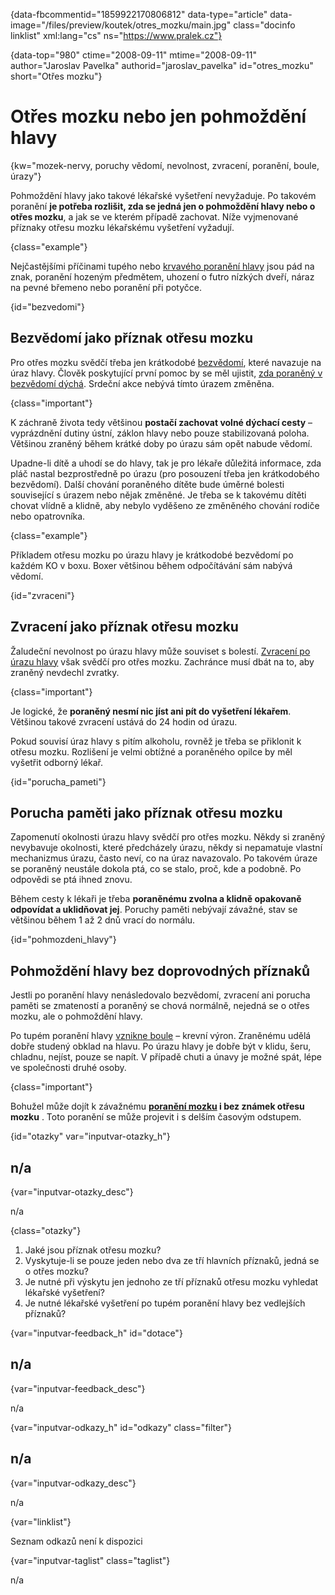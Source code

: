 
{data-fbcommentid="1859922170806812" data-type="article" data-image="/files/preview/koutek/otres_mozku/main.jpg" class="docinfo linklist" xml:lang="cs" ns="https://www.pralek.cz"}

{data-top="980" ctime="2008-09-11" mtime="2008-09-11" author="Jaroslav Pavelka" authorid="jaroslav\_pavelka" id="otres\_mozku" short="Otřes mozku"}

# Otřes mozku nebo jen pohmoždění hlavy

{kw="mozek-nervy, poruchy vědomí, nevolnost, zvracení, poranění, boule, úrazy"}

Pohmoždění hlavy jako takové lékařské vyšetření nevyžaduje. Po takovém poranění **je potřeba rozlišit, zda se jedná jen o pohmoždění hlavy nebo o otřes mozku**, a jak se ve kterém případě zachovat. Níže vyjmenované příznaky otřesu mozku lékařskému vyšetření vyžadují.

{class="example"}

Nejčastějšími příčinami tupého nebo [krvavého poranění hlavy][1] jsou pád na znak, poranění hozeným předmětem, uhození o futro nízkých dveří, náraz na pevné břemeno nebo poranění při potyčce.

{id="bezvedomi"}

## Bezvědomí jako příznak otřesu mozku

Pro otřes mozku svědčí třeba jen krátkodobé [bezvědomí][2], které navazuje na úraz hlavy. Člověk poskytující první pomoc by se měl ujistit, [zda poraněný v bezvědomí dýchá][3]. Srdeční akce nebývá tímto úrazem změněna.

{class="important"}

K záchraně života tedy většinou **postačí zachovat volné dýchací cesty** – vyprázdnění dutiny ústní, záklon hlavy nebo pouze stabilizovaná poloha. Většinou zraněný během krátké doby po úrazu sám opět nabude vědomí.

Upadne-li dítě a uhodí se do hlavy, tak je pro lékaře důležitá informace, zda pláč nastal bezprostředně po úrazu (pro posouzení třeba jen krátkodobého bezvědomí). Další chování poraněného dítěte bude úměrné bolesti související s úrazem nebo nějak změněné. Je třeba se k takovému dítěti chovat vlídně a klidně, aby nebylo vyděšeno ze změněného chování rodiče nebo opatrovníka.

{class="example"}

Příkladem otřesu mozku po úrazu hlavy je krátkodobé bezvědomí po každém KO v boxu. Boxer většinou během odpočítávání sám nabývá vědomí.

{id="zvraceni"}

## Zvracení jako příznak otřesu mozku

Žaludeční nevolnost po úrazu hlavy může souviset s bolestí. [Zvracení po úrazu hlavy][4] však svědčí pro otřes mozku. Zachránce musí dbát na to, aby zraněný nevdechl zvratky.

{class="important"}

Je logické, že **poraněný nesmí nic jíst ani pít do vyšetření lékařem**. Většinou takové zvracení ustává do 24 hodin od úrazu.

Pokud souvisí úraz hlavy s pitím alkoholu, rovněž je třeba se přiklonit k otřesu mozku. Rozlišení je velmi obtížné a poraněného opilce by měl vyšetřit odborný lékař.

{id="porucha_pameti"}

## Porucha paměti jako příznak otřesu mozku

Zapomenutí okolnosti úrazu hlavy svědčí pro otřes mozku. Někdy si zraněný nevybavuje okolnosti, které předcházely úrazu, někdy si nepamatuje vlastní mechanizmus úrazu, často neví, co na úraz navazovalo. Po takovém úraze se poraněný neustále dokola ptá, co se stalo, proč, kde a podobně. Po odpovědi se ptá ihned znovu.

Během cesty k lékaři je třeba **poraněnému zvolna a klidně opakovaně odpovídat a uklidňovat jej**. Poruchy paměti nebývají závažné, stav se většinou během 1 až 2 dnů vrací do normálu.

{id="pohmozdeni_hlavy"}

## Pohmoždění hlavy bez doprovodných příznaků

Jestli po poranění hlavy nenásledovalo bezvědomí, zvracení ani porucha paměti se zmateností a poraněný se chová normálně, nejedná se o otřes mozku, ale o pohmoždění hlavy.

Po tupém poranění hlavy [vznikne boule][5] – krevní výron. Zraněnému udělá dobře studený obklad na hlavu. Po úrazu hlavy je dobře být v klidu, šeru, chladnu, nejíst, pouze se napít. V případě chuti a únavy je možné spát, lépe ve společnosti druhé osoby.

{class="important"}

Bohužel může dojít k závažnému **[poranění mozku][6] i bez známek otřesu mozku** . Toto poranění se může projevit i s delším časovým odstupem. 

{id="otazky" var="inputvar-otazky_h"}

## n/a

{var="inputvar-otazky_desc"}

n/a

{class="otazky"}

  1. Jaké jsou příznak otřesu mozku?
  2. Vyskytuje-li se pouze jeden nebo dva ze tří hlavních příznaků, jedná se o otřes mozku?
  3. Je nutné při výskytu jen jednoho ze tří příznaků otřesu mozku vyhledat lékařské vyšetření?
  4. Je nutné lékařské vyšetření po tupém poranění hlavy bez vedlejších příznaků?

{var="inputvar-feedback_h" id="dotace"}

## n/a

{var="inputvar-feedback_desc"}

n/a

{var="inputvar-odkazy_h" id="odkazy" class="filter"}

## n/a

{var="inputvar-odkazy_desc"}

n/a

{var="linklist"}

Seznam odkazů není k dispozici

{var="inputvar-taglist" class="taglist"}

n/a

 [1]: drobna_krvava_poraneni
 [2]: mdloba_neboli_kolaps
 [3]: resuscitace-ozivovani
 [4]: funkcni_poruchy_traveni
 [5]: boule_nasledkem_urazu
 [6]: subduralni_hematom

